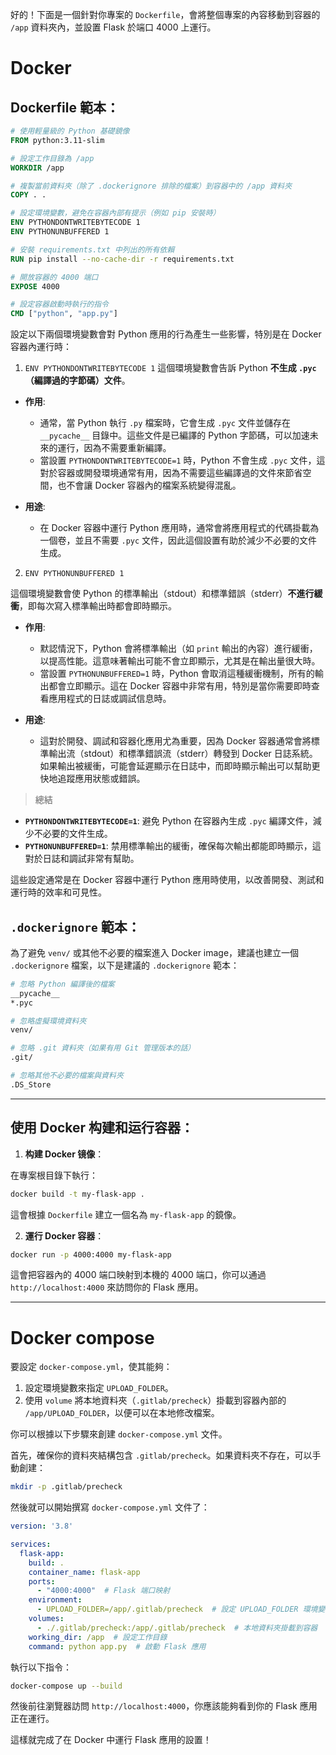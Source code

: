 好的！下面是一個針對你專案的 `Dockerfile`，會將整個專案的內容移動到容器的 `/app` 資料夾內，並設置 Flask 於端口 4000 上運行。

# Docker
## Dockerfile 範本：

```dockerfile
# 使用輕量級的 Python 基礎鏡像
FROM python:3.11-slim

# 設定工作目錄為 /app
WORKDIR /app

# 複製當前資料夾（除了 .dockerignore 排除的檔案）到容器中的 /app 資料夾
COPY . .

# 設定環境變數，避免在容器內部有提示（例如 pip 安裝時）
ENV PYTHONDONTWRITEBYTECODE 1
ENV PYTHONUNBUFFERED 1

# 安裝 requirements.txt 中列出的所有依賴
RUN pip install --no-cache-dir -r requirements.txt

# 開放容器的 4000 端口
EXPOSE 4000

# 設定容器啟動時執行的指令
CMD ["python", "app.py"]
```
設定以下兩個環境變數會對 Python 應用的行為產生一些影響，特別是在 Docker 容器內運行時：

1. `ENV PYTHONDONTWRITEBYTECODE 1`
這個環境變數會告訴 Python **不生成 `.pyc`（編譯過的字節碼）文件**。

- **作用**: 
  - 通常，當 Python 執行 `.py` 檔案時，它會生成 `.pyc` 文件並儲存在 `__pycache__` 目錄中。這些文件是已編譯的 Python 字節碼，可以加速未來的運行，因為不需要重新編譯。
  - 當設置 `PYTHONDONTWRITEBYTECODE=1` 時，Python 不會生成 `.pyc` 文件，這對於容器或開發環境通常有用，因為不需要這些編譯過的文件來節省空間，也不會讓 Docker 容器內的檔案系統變得混亂。

- **用途**:
  - 在 Docker 容器中運行 Python 應用時，通常會將應用程式的代碼掛載為一個卷，並且不需要 `.pyc` 文件，因此這個設置有助於減少不必要的文件生成。

2. `ENV PYTHONUNBUFFERED 1`

這個環境變數會使 Python 的標準輸出（stdout）和標準錯誤（stderr）**不進行緩衝**，即每次寫入標準輸出時都會即時顯示。

- **作用**:
  - 默認情況下，Python 會將標準輸出（如 `print` 輸出的內容）進行緩衝，以提高性能。這意味著輸出可能不會立即顯示，尤其是在輸出量很大時。
  - 當設置 `PYTHONUNBUFFERED=1` 時，Python 會取消這種緩衝機制，所有的輸出都會立即顯示。這在 Docker 容器中非常有用，特別是當你需要即時查看應用程式的日誌或調試信息時。

- **用途**:
  - 這對於開發、調試和容器化應用尤為重要，因為 Docker 容器通常會將標準輸出流（stdout）和標準錯誤流（stderr）轉發到 Docker 日誌系統。如果輸出被緩衝，可能會延遲顯示在日誌中，而即時顯示輸出可以幫助更快地追蹤應用狀態或錯誤。

> 總結

- **`PYTHONDONTWRITEBYTECODE=1`**: 避免 Python 在容器內生成 `.pyc` 編譯文件，減少不必要的文件生成。
- **`PYTHONUNBUFFERED=1`**: 禁用標準輸出的緩衝，確保每次輸出都能即時顯示，這對於日誌和調試非常有幫助。

這些設定通常是在 Docker 容器中運行 Python 應用時使用，以改善開發、測試和運行時的效率和可見性。

## `.dockerignore` 範本：

為了避免 `venv/` 或其他不必要的檔案進入 Docker image，建議也建立一個 `.dockerignore` 檔案，以下是建議的 `.dockerignore` 範本：

```bash
# 忽略 Python 編譯後的檔案
__pycache__
*.pyc

# 忽略虛擬環境資料夾
venv/

# 忽略 .git 資料夾（如果有用 Git 管理版本的話）
.git/

# 忽略其他不必要的檔案與資料夾
.DS_Store
```

---

## 使用 Docker 构建和运行容器：

1. **构建 Docker 镜像**：

在專案根目錄下執行：

```bash
docker build -t my-flask-app .
```

這會根據 `Dockerfile` 建立一個名為 `my-flask-app` 的鏡像。

2. **運行 Docker 容器**：

```bash
docker run -p 4000:4000 my-flask-app
```

這會把容器內的 4000 端口映射到本機的 4000 端口，你可以通過 `http://localhost:4000` 來訪問你的 Flask 應用。

---

# Docker compose 
要設定 `docker-compose.yml`，使其能夠：

1. 設定環境變數來指定 `UPLOAD_FOLDER`。
2. 使用 `volume` 將本地資料夾（`.gitlab/precheck`）掛載到容器內部的 `/app/UPLOAD_FOLDER`，以便可以在本地修改檔案。

你可以根據以下步驟來創建 `docker-compose.yml` 文件。

首先，確保你的資料夾結構包含 `.gitlab/precheck`。如果資料夾不存在，可以手動創建：
```bash
mkdir -p .gitlab/precheck
```

然後就可以開始撰寫 `docker-compose.yml` 文件了：
```yaml
version: '3.8'

services:
  flask-app:
    build: .
    container_name: flask-app
    ports:
      - "4000:4000"  # Flask 端口映射
    environment:
      - UPLOAD_FOLDER=/app/.gitlab/precheck  # 設定 UPLOAD_FOLDER 環境變數
    volumes:
      - ./.gitlab/precheck:/app/.gitlab/precheck  # 本地資料夾掛載到容器
    working_dir: /app  # 設定工作目錄
    command: python app.py  # 啟動 Flask 應用
```

執行以下指令：
```bash
docker-compose up --build
```

然後前往瀏覽器訪問 `http://localhost:4000`，你應該能夠看到你的 Flask 應用正在運行。

這樣就完成了在 Docker 中運行 Flask 應用的設置！

